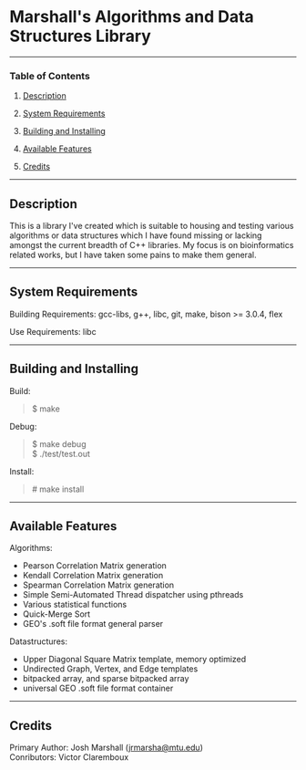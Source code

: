 # Marshall's Algorithms and Data Structures Library
--------------------------------------------------------------------------------

### Table of Contents

1.  [Description](#description)

2.  [System Requirements](#requirements)

3.  [Building and Installing](#building)

4.  [Available Features](#features)

5.  [Credits](#credits)

--------------------------------------------------------------------------------
## Description <a name = "description"></a>

This is a library I've created which is suitable to housing and testing
various algorithms or data structures which I have found missing or
lacking amongst the current breadth of C++ libraries.  My focus is on
bioinformatics related works, but I have taken some pains to make them
general.

--------------------------------------------------------------------------------
## System Requirements <a name = "requirements"></a>

Building Requirements: gcc-libs, g++, libc, git, make, bison >= 3.0.4, flex

Use Requirements: libc

--------------------------------------------------------------------------------
## Building and Installing <a name = "building"></a>

Build:
>$ make

Debug:
>$ make debug <br>
>$ ./test/test.out

Install:
>\# make install

--------------------------------------------------------------------------------
## Available Features <a name = "features"></a>

Algorithms:
*   Pearson Correlation Matrix generation
*   Kendall Correlation Matrix generation
*   Spearman Correlation Matrix generation
*   Simple Semi-Automated Thread dispatcher using pthreads
*   Various statistical functions
*   Quick-Merge Sort
*   GEO's .soft file format general parser

Datastructures:
*   Upper Diagonal Square Matrix template, memory optimized
*   Undirected Graph, Vertex, and Edge templates
*   bitpacked array, and sparse bitpacked array
*   universal GEO .soft file format container

--------------------------------------------------------------------------------
## Credits <a name = "credits"></a>

Primary Author: Josh Marshall (jrmarsha@mtu.edu) <br>
Conributors: Victor Claremboux
